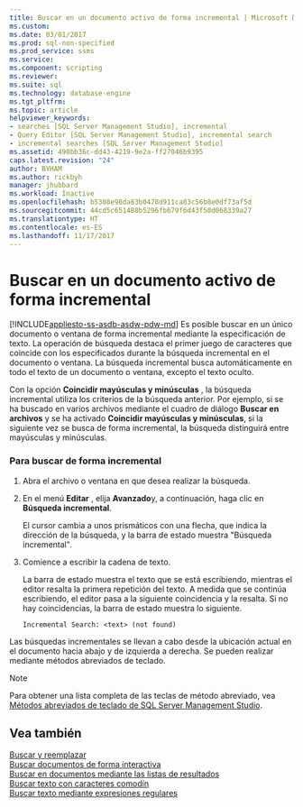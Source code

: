 ```yaml
---
title: Buscar en un documento activo de forma incremental | Microsoft Docs
ms.custom: 
ms.date: 03/01/2017
ms.prod: sql-non-specified
ms.prod_service: ssms
ms.service: 
ms.component: scripting
ms.reviewer: 
ms.suite: sql
ms.technology: database-engine
ms.tgt_pltfrm: 
ms.topic: article
helpviewer_keywords:
- searches [SQL Server Management Studio], incremental
- Query Editor [SQL Server Management Studio], incremental search
- incremental searches [SQL Server Management Studio]
ms.assetid: 490bb36c-dd43-4219-9e2a-ff27046b9395
caps.latest.revision: "24"
author: BYHAM
ms.author: rickbyh
manager: jhubbard
ms.workload: Inactive
ms.openlocfilehash: b5308e98da83b0478d911ca83c56b8e0df73af5d
ms.sourcegitcommit: 44cd5c651488b5296fb679f6d43f50d068339a27
ms.translationtype: HT
ms.contentlocale: es-ES
ms.lasthandoff: 11/17/2017
---
```

# <a name="search-an-active-document-incrementally"></a>Buscar en un documento activo de forma incremental
[!INCLUDE[appliesto-ss-asdb-asdw-pdw-md](../../includes/appliesto-ss-asdb-asdw-pdw-md.md)] Es posible buscar en un único documento o ventana de forma incremental mediante la especificación de texto. La operación de búsqueda destaca el primer juego de caracteres que coincide con los especificados durante la búsqueda incremental en el documento o ventana. La búsqueda incremental busca automáticamente en todo el texto de un documento o ventana, excepto el texto oculto.  
  
 Con la opción **Coincidir mayúsculas y minúsculas** , la búsqueda incremental utiliza los criterios de la búsqueda anterior. Por ejemplo, si se ha buscado en varios archivos mediante el cuadro de diálogo **Buscar en archivos** y se ha activado **Coincidir mayúsculas y minúsculas**, si la siguiente vez se busca de forma incremental, la búsqueda distinguirá entre mayúsculas y minúsculas.  
  
### <a name="to-search-incrementally"></a>Para buscar de forma incremental  
  
1.  Abra el archivo o ventana en que desea realizar la búsqueda.  
  
2.  En el menú **Editar** , elija **Avanzado**y, a continuación, haga clic en **Búsqueda incremental**.  
  
     El cursor cambia a unos prismáticos con una flecha, que indica la dirección de la búsqueda, y la barra de estado muestra "Búsqueda incremental".  
  
3.  Comience a escribir la cadena de texto.  
  
     La barra de estado muestra el texto que se está escribiendo, mientras el editor resalta la primera repetición del texto. A medida que se continúa escribiendo, el editor pasa a la siguiente coincidencia y la resalta. Si no hay coincidencias, la barra de estado muestra lo siguiente.  
  
    ```  
    Incremental Search: <text> (not found)  
    ```  
  
 Las búsquedas incrementales se llevan a cabo desde la ubicación actual en el documento hacia abajo y de izquierda a derecha. Se pueden realizar mediante métodos abreviados de teclado.  
  
> [!NOTE]  
>  Para obtener una lista completa de las teclas de método abreviado, vea [Métodos abreviados de teclado de SQL Server Management Studio](../../tools/sql-server-management-studio/sql-server-management-studio-keyboard-shortcuts.md).  
  
## <a name="see-also"></a>Vea también  
 [Buscar y reemplazar](../../relational-databases/scripting/search-and-replace.md)   
 [Buscar documentos de forma interactiva](../../relational-databases/scripting/search-documents-interactively.md)   
 [Buscar en documentos mediante las listas de resultados](../../relational-databases/scripting/search-documents-using-results-lists.md)   
 [Buscar texto con caracteres comodín](../../relational-databases/scripting/search-text-with-wildcards.md)   
 [Buscar texto mediante expresiones regulares](../../relational-databases/scripting/search-text-with-regular-expressions.md)  
  
  
